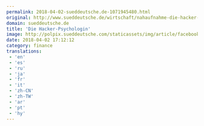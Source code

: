 ```yaml
---
permalink: 2018-04-02-sueddeutsche.de-1071945480.html
original: http://www.sueddeutsche.de/wirtschaft/nahaufnahme-die-hacker-psychologin-1.3928067
domain: sueddeutsche.de
title: 'Die Hacker-Psychologin'
image: http://polpix.sueddeutsche.com/staticassets/img/article/facebook-default.140428.jpg
date: 2018-04-02 17:12:12
category: finance
translations: 
 - 'en'
 - 'es'
 - 'ru'
 - 'ja'
 - 'fr'
 - 'it'
 - 'zh-CN'
 - 'zh-TW'
 - 'ar'
 - 'pt'
 - 'hy'
---
```


